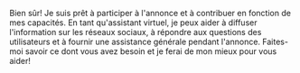  
Bien sûr! Je suis prêt à participer à l'annonce et à contribuer en fonction de mes capacités. En tant qu'assistant virtuel, je peux aider à diffuser l'information sur les réseaux sociaux, à répondre aux questions des utilisateurs et à fournir une assistance générale pendant l'annonce. Faites-moi savoir ce dont vous avez besoin et je ferai de mon mieux pour vous aider!